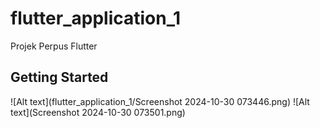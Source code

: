 # flutter_application_1

Projek Perpus Flutter

## Getting Started

![Alt text](flutter_application_1/Screenshot 2024-10-30 073446.png)
![Alt text](Screenshot 2024-10-30 073501.png)


